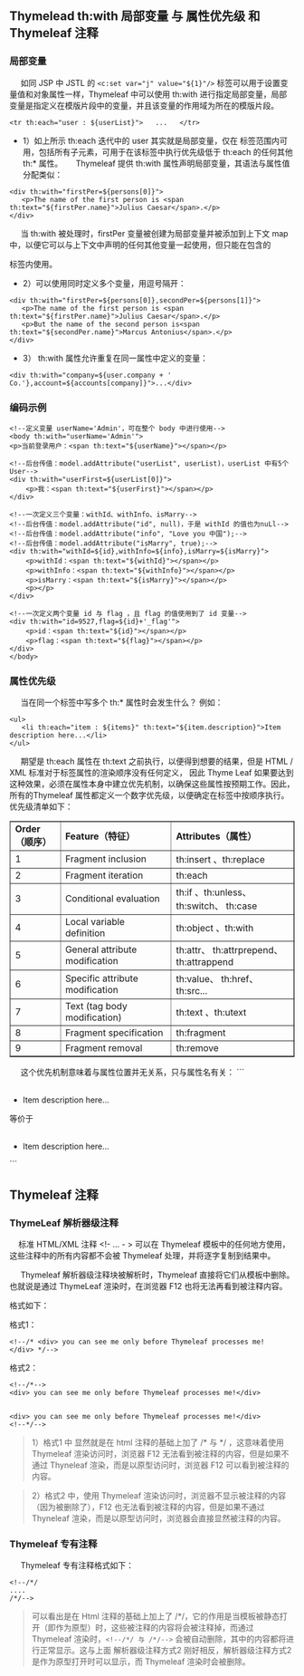 ## Thymelead th:with 局部变量 与 属性优先级 和 Thymeleaf 注释
### 局部变量
     如同 JSP 中 JSTL 的 `<c:set var="j" value="${1}"/>` 标签可以用于设置变量值和对象属性一样，Thymeleaf 中可以使用 th:with 进行指定局部变量，局部变量是指定义在模版⽚段中的变量，并且该变量的作用域为所在的模版片段。

`<tr th:each="user : ${userList}">   ...   </tr>`

- 1）如上所示 th:each 迭代中的 user 其实就是局部变量，仅在 <tr> 标签范围内可用，包括所有子元素，可用于在该标签中执行优先级低于 th:each 的任何其他 th:* 属性。
     Thymeleaf 提供 th:with 属性声明局部变量，其语法与属性值分配类似：
```
<div th:with="firstPer=${persons[0]}">
   <p>The name of the first person is <span th:text="${firstPer.name}">Julius Caesar</span>.</p>
</div>
```
     当 th:with 被处理时，firstPer 变量被创建为局部变量并被添加到上下文 map 中，以便它可以与上下文中声明的任何其他变量一起使用，但只能在包含的 <div> 标签内使用。

- 2）可以使用同时定义多个变量，用逗号隔开：
```
<div th:with="firstPer=${persons[0]},secondPer=${persons[1]}">
   <p>The name of the first person is <span th:text="${firstPer.name}">Julius Caesar</span>.</p>
   <p>But the name of the second person is<span th:text="${secondPer.name}">Marcus Antonius</span>.</p>
</div>
```

- 3） th:with 属性允许重复在同一属性中定义的变量：
```
<div th:with="company=${user.company + ' Co.'},account=${accounts[company]}">...</div>
```
### 编码示例
```
<!--定义变量 userName='Admin'，可在整个 body 中进行使用-->
<body th:with="userName='Admin'">
<p>当前登录用户：<span th:text="${userName}"></span></p>
 
<!--后台传值：model.addAttribute("userList", userList)，userList 中有5个User-->
<div th:with="userFirst=${userList[0]}">
    <p>我：<span th:text="${userFirst}"></span></p>
</div>
 
<!--一次定义三个变量：withId、withInfo、isMarry-->
<!--后台传值：model.addAttribute("id", null)，于是 withId 的值也为nuLl-->
<!--后台传值：model.addAttribute("info", "Love you 中国");-->
<!--后台传值：model.addAttribute("isMarry", true);-->
<div th:with="withId=${id},withInfo=${info},isMarry=${isMarry}">
    <p>withId：<span th:text="${withId}"></span></p>
    <p>withInfo：<span th:text="${withInfo}"></span></p>
    <p>isMarry：<span th:text="${isMarry}"></span></p>
    <p></p>
</div>
 
<!--一次定义两个变量 id 与 flag ，且 flag 的值使用到了 id 变量-->
<div th:with="id=9527,flag=${id}+'_flag'">
    <p>id：<span th:text="${id}"></span></p>
    <p>flag：<span th:text="${flag}"></span></p>
</div>
</body>
```

### 属性优先级
     当在同一个标签中写多个 th:* 属性时会发生什么？ 例如：
```
<ul>
   <li th:each="item : ${items}" th:text="${item.description}">Item description here...</li>
</ul>
```

     期望是 th:each 属性在 th:text 之前执行，以便得到想要的结果，但是 HTML / XML 标准对于标签属性的渲染顺序没有任何定义， 因此 Thyme Leaf 如果要达到这种效果，必须在属性本身中建立优先机制，以确保这些属性按预期工作。因此，所有的Thymeleaf 属性都定义一个数字优先级，以便确定在标签中按顺序执行。优先级清单如下：

<table border="1" cellpadding="1" cellspacing="1"><tbody><tr><td style="width:132px;"><strong>Order（顺序）</strong></td>
			<td style="width:355px;"><strong>Feature（特征）</strong></td>
			<td style="width:368px;"><strong>Attributes（属性）</strong></td>
		</tr><tr><td style="width:132px;">1</td>
			<td style="width:355px;">Fragment inclusion</td>
			<td style="width:368px;">th:insert 、th:replace</td>
		</tr><tr><td style="width:132px;">2</td>
			<td style="width:355px;">Fragment iteration</td>
			<td style="width:368px;">th:each</td>
		</tr><tr><td style="width:132px;">3</td>
			<td style="width:355px;">Conditional evaluation</td>
			<td style="width:368px;">th:if 、th:unless、th:switch、 th:case</td>
		</tr><tr><td style="width:132px;">4</td>
			<td style="width:355px;">Local variable definition</td>
			<td style="width:368px;">th:object 、th:with</td>
		</tr><tr><td style="width:132px;">5</td>
			<td style="width:355px;">General attribute modification</td>
			<td style="width:368px;">th:attr、 th:attrprepend、th:attrappend</td>
		</tr><tr><td style="width:132px;">6</td>
			<td style="width:355px;">Specific attribute modification</td>
			<td style="width:368px;">th:value、 th:href、 th:src...</td>
		</tr><tr><td style="width:132px;">7</td>
			<td style="width:355px;">Text (tag body modification)</td>
			<td style="width:368px;">th:text 、th:utext</td>
		</tr><tr><td style="width:132px;">8</td>
			<td style="width:355px;">Fragment specification</td>
			<td style="width:368px;">th:fragment</td>
		</tr><tr><td style="width:132px;">9</td>
			<td style="width:355px;">Fragment removal</td>
			<td style="width:368px;">th:remove</td>
		</tr></tbody></table>
     这个优先机制意味着与属性位置并无关系，只与属性名有关：
```
<ul>
   <li th:each="item : ${items}" th:text="${item.description}">Item description here...</li>
</ul>

等价于

<ul>
   <li th:text="${item.description}" th:each="item : ${items}">Item description here...</li>
</ul>
```

## Thymeleaf 注释
### ThymeLeaf 解析器级注释
    标准 HTML/XML 注释 <!- ... - > 可以在 Thymeleaf 模板中的任何地方使用，这些注释中的所有内容都不会被 Thymeleaf 处理，并将逐字复制到结果中。

     Thymeleaf 解析器级注释块被解析时，Thymeleaf 直接将它们从模板中删除。也就说是通过 ThymeLeaf 渲染时，在浏览器 F12 也将无法再看到被注释内容。

格式如下：

格式1：
```
<!--/* <div> you can see me only before Thymeleaf processes me!</div> */--> 
```

格式2：
```
<!--/*-->
<div> you can see me only before Thymeleaf processes me!</div>


<div> you can see me only before Thymeleaf processes me!</div>
<!--*/-->
```
> 1）格式1 中 显然就是在 html 注释的基础上加了 /* 与 */ ，这意味着使用 Thymeleaf 渲染访问时，浏览器 F12 无法看到被注释的内容，但是如果不通过 Thyneleaf 渲染，而是以原型访问时，浏览器 F12 可以看到被注释的内容。

> 2）格式2 中，使用 Thymeleaf 渲染访问时，浏览器不显示被注释的内容（因为被删除了），F12 也无法看到被注释的内容，但是如果不通过 Thyneleaf 渲染，而是以原型访问时，浏览器会直接显然被注释的内容。
### Thymeleaf 专有注释
     Thymeleaf 专有注释格式如下：
```
<!--/*/
....
/*/-->
```

> 可以看出是在 Html 注释的基础上加上了 /*/，它的作用是当模板被静态打开（即作为原型）时，这些被注释的内容将会被注释掉，而通过 Thymeleaf 渲染时，```<!--/*/ 与 /*/-->``` 会被自动删除，其中的内容都将进行正常显示。这与上面 解析器级注释方式2 刚好相反，解析器级注释方式2 是作为原型打开时可以显示，而 Thymeleaf 渲染时会被删除。